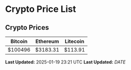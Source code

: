 # Crypto Price List

## Crypto Prices
| Bitcoin | Ethereum | Litecoin |
| ------- | -------- | -------- |
| $100496 | $3183.31 | $113.91 |
**Last Updated:** 2025-01-19 23:21 UTC
**Last Updated:** $DATE$
